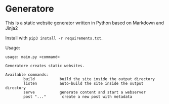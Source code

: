 # Generatore

This is a static website generator written in Python based on Markdown and Jinja2

Install with `pip3 install -r requirements.txt`.

Usage:

```
usage: main.py <command>

Generatore creates static websites.

Available commands:
        build           build the site inside the output directory
        listen          auto-build the site inside the output directory
        serve           generate content and start a webserver
        post "..."       create a new post with metadata
```
